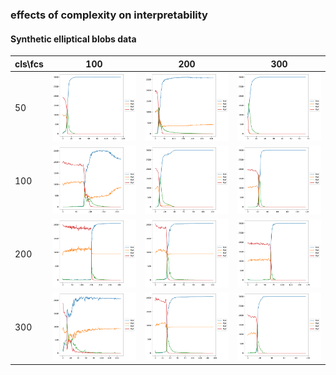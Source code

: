### effects of complexity on interpretability

#### Synthetic elliptical blobs data 

| cls\fcs | 100 | 200 | 300 |
| -       | -   | -   |  -  |  
|  50     |  <img src=./plots_images/trends_synthetic_50_100.pdf width="800">   |  <img src=./plots_images/trends_synthetic_50_200.pdf width="800">   |  <img src=./plots_images/trends_synthetic_50_300.pdf width="800">   |    
| 100     |  <img src=./plots_images/trends_synthetic_100_100.pdf width="800">   |    <img src=./plots_images/trends_synthetic_100_200.pdf width="800"> |  <img src=./plots_images/trends_synthetic_100_300.pdf width="800">   |   
| 200     |  <img src=./plots_images/trends_synthetic_200_100.pdf width="800">   |  <img src=./plots_images/trends_synthetic_200_200.pdf width="800">   |  <img src=./plots_images/trends_synthetic_200_300.pdf width="800">   | 
| 300     |  <img src=./plots_images/trends_synthetic_300_100.pdf width="800">   |  <img src=./plots_images/trends_synthetic_300_200.pdf width="800">   |  <img src=./plots_images/trends_synthetic_300_300.pdf width="800">   | 
